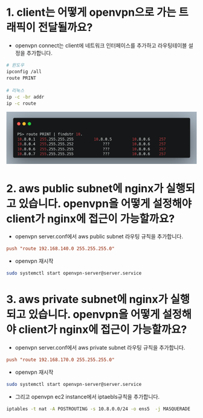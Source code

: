 # 1. client는 어떻게 openvpn으로 가는 트래픽이 전달될까요?
* openvpn connect는 client에 네트워크 인터페이스를 추가하고 라우팅테이블 설정을 추가합니다.

```bash
# 윈도우
ipconfig /all
route PRINT

# 리눅스
ip -c -br addr
ip -c route
```

![](./imgs/answer_1.png)

# 2. aws public subnet에 nginx가 실행되고 있습니다. openvpn을 어떻게 설정해야 client가 nginx에 접근이 가능할까요?
* openvpn server.conf에서 aws public subnet 라우팅 규칙을 추가합니다.
```conf
push "route 192.168.140.0 255.255.255.0"
```

* openvpn 재시작
```bash
sudo systemctl start openvpn-server@server.service
```


# 3. aws private subnet에 nginx가 실행되고 있습니다. openvpn을 어떻게 설정해야 client가 nginx에 접근이 가능할까요?
* openvpn server.conf에서 aws private subnet 라우팅 규칙을 추가합니다.
```conf
push "route 192.168.170.0 255.255.255.0"
```

* openvpn 재시작
```bash
sudo systemctl start openvpn-server@server.service
```

* 그리고 openvpn ec2 instance에서 iptaebls규칙을 추가합니다.
```bash
iptables -t nat -A POSTROUTING -s 10.8.0.0/24 -o ens5  -j MASQUERADE
```
